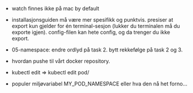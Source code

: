 - watch finnes ikke på mac by default

- installasjonsguiden må være mer spesifikk og punktvis.
presiser at export kun gjelder for én terminal-sesjon (lukker du terminalen må du exporte igjen). config-filen kan hete config, og da trenger du ikke export.

- 05-namespace: endre ordlyd på task 2. bytt rekkefølge på task 2 og 3.

- hvordan pushe til vårt docker repository.

- kubectl edit <podname> => kubectl edit pod/<podname>

- populer miljøvariabel MY_POD_NAMESPACE eller hva den nå het forno...
